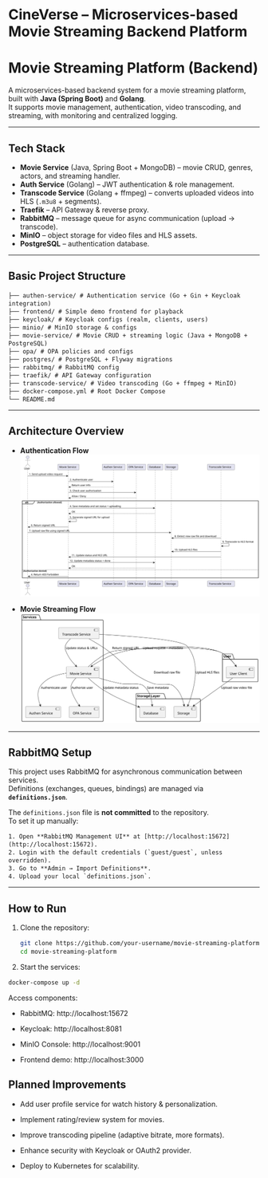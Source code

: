 # CineVerse – Microservices-based Movie Streaming Backend Platform

# Movie Streaming Platform (Backend)

A microservices-based backend system for a movie streaming platform, built with **Java (Spring Boot)** and **Golang**.  
It supports movie management, authentication, video transcoding, and streaming, with monitoring and centralized logging.

---

## Tech Stack

- **Movie Service** (Java, Spring Boot + MongoDB) – movie CRUD, genres, actors, and streaming handler.
- **Auth Service** (Golang) – JWT authentication & role management.
- **Transcode Service** (Golang + ffmpeg) – converts uploaded videos into HLS (`.m3u8` + segments).
- **Traefik** – API Gateway & reverse proxy.
- **RabbitMQ** – message queue for async communication (upload → transcode).
- **MinIO** – object storage for video files and HLS assets.
- **PostgreSQL** – authentication database.

---

## Basic Project Structure

```
├── authen-service/ # Authentication service (Go + Gin + Keycloak integration)
├── frontend/ # Simple demo frontend for playback
├── keycloak/ # Keycloak configs (realm, clients, users)
├── minio/ # MinIO storage & configs
├── movie-service/ # Movie CRUD + streaming logic (Java + MongoDB + PostgreSQL)
├── opa/ # OPA policies and configs
├── postgres/ # PostgreSQL + Flyway migrations
├── rabbitmq/ # RabbitMQ config
├── traefik/ # API Gateway configuration
├── transcode-service/ # Video transcoding (Go + ffmpeg + MinIO)
├── docker-compose.yml # Root Docker Compose
└── README.md
```

---

## Architecture Overview

- **Authentication Flow**  
  ![Auth Flow](images/auth-flow.svg)

- **Movie Streaming Flow**  
  ![Movie Flow](images/movie-flow.svg)

---

## RabbitMQ Setup

This project uses RabbitMQ for asynchronous communication between services.  
Definitions (exchanges, queues, bindings) are managed via **`definitions.json`**.

The `definitions.json` file is **not committed** to the repository.  
To set it up manually:

```
1. Open **RabbitMQ Management UI** at [http://localhost:15672](http://localhost:15672).
2. Login with the default credentials (`guest/guest`, unless overridden).
3. Go to **Admin → Import Definitions**.
4. Upload your local `definitions.json`.
```

---

## How to Run

1. Clone the repository:

   ```bash
   git clone https://github.com/your-username/movie-streaming-platform.git
   cd movie-streaming-platform
   ```

2. Start the services:

```bash
docker-compose up -d
```

Access components:

- RabbitMQ: http://localhost:15672

- Keycloak: http://localhost:8081

- MinIO Console: http://localhost:9001

- Frontend demo: http://localhost:3000

## Planned Improvements

- Add user profile service for watch history & personalization.

- Implement rating/review system for movies.

- Improve transcoding pipeline (adaptive bitrate, more formats).

- Enhance security with Keycloak or OAuth2 provider.

- Deploy to Kubernetes for scalability.

